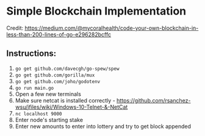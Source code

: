 # Simple Blockchain Implementation
Credit: https://medium.com/@mycoralhealth/code-your-own-blockchain-in-less-than-200-lines-of-go-e296282bcffc

## Instructions:
1. `go get github.com/davecgh/go-spew/spew`
2. `go get github.com/gorilla/mux`
3. `go get github.com/joho/godotenv`
4. `go run main.go`
5. Open a few new terminals
6. Make sure netcat is installed correctly - https://github.com/rsanchez-wsu/jfiles/wiki/Windows-10-Telnet-&-NetCat
7. `nc localhost 9000`
8. Enter node's starting stake
8. Enter new amounts to enter into lottery and try to get block appended
